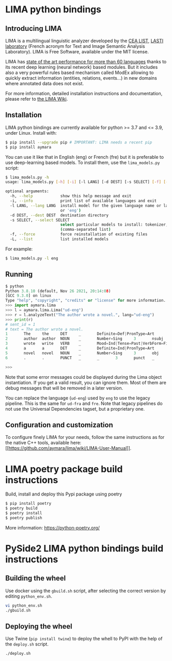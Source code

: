 # LIMA python bindings

## Introducing LIMA

LIMA is a multilingual linguistic analyzer developed by the [CEA LIST](http://www-list.cea.fr/en), [LASTI laboratory](http://www.kalisteo.fr/en/index.htm) (French acronym for Text and Image Semantic Analysis Laboratory). LIMA is Free Software, available under the MIT license.

LIMA has [state of the art performance for more than 60 languages](https://github.com/aymara/lima-models/blob/master/eval.md) thanks to its recent deep learning (neural network) based modules. But it includes also a very powerful rules based mechanism called ModEx allowing to quickly extract information (entities, relations, events…) in new domains where annotated data does not exist.

For more information, detailed installation instructions and documentation, please refer to [the LIMA Wiki](https://github.com/aymara/lima/wiki).


## Installation

LIMA python bindings are currently available for python >= 3.7 and <= 3.9, under Linux. Install with:

```bash
$ pip install --upgrade pip # IMPORTANT: LIMA needs a recent pip
$ pip install aymara
```

You can use it like that in English (eng) or French (fre) but it is preferable to use deep-learning based models. To install them, use the `lima_models.py` script:

```bash
$ lima_models.py -h
usage: lima_models.py [-h] [-i] [-l LANG] [-d DEST] [-s SELECT] [-f] [-L]

optional arguments:
  -h, --help            show this help message and exit
  -i, --info            print list of available languages and exit
  -l LANG, --lang LANG  install model for the given language name or language code (example: 'english'
                        or 'eng')
  -d DEST, --dest DEST  destination directory
  -s SELECT, --select SELECT
                        select particular models to install: tokenizer, morphosyntax, lemmatizer
                        (comma-separated list)
  -f, --force           force reinstallation of existing files
  -L, --list            list installed models
```

For example:
```bash
$ lima_models.py -l eng
```

## Running


```python
$ python
Python 3.8.10 (default, Nov 26 2021, 20:14:08)
[GCC 9.3.0] on linux
Type "help", "copyright", "credits" or "license" for more information.
>>> import aymara.lima
>>> l = aymara.lima.Lima("ud-eng")
>>> r = l.analyzeText("The author wrote a novel.", lang="ud-eng")
>>> print(r)
# sent_id = 1
# text = The author wrote a novel.
1       The     the     DET     _       Definite=Def|PronType=Art       2       det     _       Len=3|Pos=1
2       author  author  NOUN    _       Number=Sing     3       nsubj   _       Len=6|Pos=5
3       wrote   write   VERB    _       Mood=Ind|Tense=Past|VerbForm=Fin        0       root    _       Len=5|Pos=12
4       a       a       DET     _       Definite=Ind|PronType=Art       5       det     _       Len=1|Pos=18
5       novel   novel   NOUN    _       Number=Sing     3       obj     _       Len=5|Pos=20|SpaceAfter=No
6       .       .       PUNCT   _       _       3       punct   _       Len=1|Pos=25

>>>
```

Note that some error messages could be displayed during the Lima object instantiation. If you get a valid result, you can ignore them. Most of them are debug messages that will be removed in a later version.

You can replace the language (`ud-eng`) used by `eng` to use the legacy pipeline. This is the same for `ud-fra` and `fre`. Note that legacy pipelines do not use the Universal Dependencies tagset, but a proprietary one.

## Configuration and customization

To configure finely LIMA for your needs, follow the same instructions as for the native C++ tools, available here: [[https://github.com/aymara/lima/wiki/LIMA-User-Manual]].



# LIMA poetry package build instructions

Build, install and deploy this Pypi package using poetry

```bash
$ pip install poetry
$ poetry build
$ poetry install
$ poetry publish
```

More information: https://python-poetry.org/



# PySide2 LIMA python bindings build instructions

## Building the wheel
Use docker using the `gbuild.sh` script, after selecting the correct version by editing `python_env.sh`.

```bash
vi python_env.sh
./gbuild.sh
```

## Deploying the wheel

Use Twine (`pip install twine`) to deploy the whell to PyPI with the help of the `deploy.sh` script.

```bash
./deploy.sh
```
